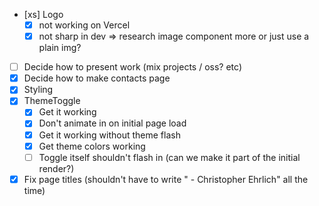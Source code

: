 - [xs] Logo
  - [x] not working on Vercel
  - [x] not sharp in dev => research image component more or just use a plain img?
- [ ] Decide how to present work (mix projects / oss? etc)
- [x] Decide how to make contacts page
- [x] Styling
- [x] ThemeToggle
  - [x] Get it working
  - [x] Don't animate in on initial page load
  - [x] Get it working without theme flash
  - [x] Get theme colors working
  - [ ] Toggle itself shouldn't flash in (can we make it part of the initial render?)
- [x] Fix page titles (shouldn't have to write " - Christopher Ehrlich" all the time)
